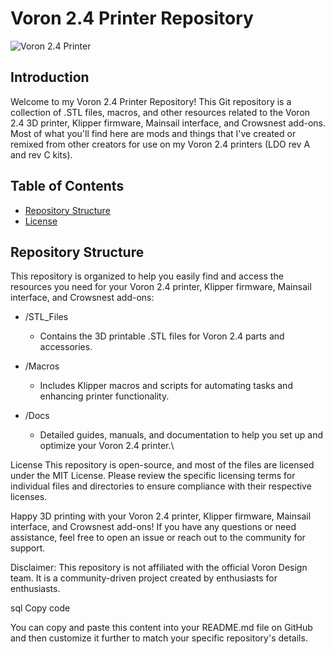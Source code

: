 # Voron 2.4 Printer Repository

![Voron 2.4 Printer](https://example.com/voron2.4.jpg)

## Introduction

Welcome to my Voron 2.4 Printer Repository! This Git repository is a collection of .STL files, macros, and other resources related to the Voron 2.4 3D printer, Klipper firmware, Mainsail interface, and Crowsnest add-ons. Most of what you'll find here are mods and things that I've created or remixed from other creators for use on my Voron 2.4 printers (LDO rev A and rev C kits).

## Table of Contents

- [Repository Structure](#repository-structure)
- [License](#license)

## Repository Structure

This repository is organized to help you easily find and access the resources you need for your Voron 2.4 printer, Klipper firmware, Mainsail interface, and Crowsnest add-ons:

- /STL_Files
  - Contains the 3D printable .STL files for Voron 2.4 parts and accessories.

- /Macros
  - Includes Klipper macros and scripts for automating tasks and enhancing printer functionality.

- /Docs
  - Detailed guides, manuals, and documentation to help you set up and optimize your Voron 2.4 printer.\

License
This repository is open-source, and most of the files are licensed under the MIT License. Please review the specific licensing terms for individual files and directories to ensure compliance with their respective licenses.

Happy 3D printing with your Voron 2.4 printer, Klipper firmware, Mainsail interface, and Crowsnest add-ons! If you have any questions or need assistance, feel free to open an issue or reach out to the community for support.

Disclaimer: This repository is not affiliated with the official Voron Design team. It is a community-driven project created by enthusiasts for enthusiasts.

sql
Copy code

You can copy and paste this content into your README.md file on GitHub and then customize it further to match your specific repository's details.
